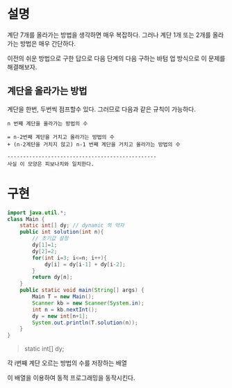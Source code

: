 

# 설명

계단 7개를 올라가는 방법을 생각하면 매우 복잡하다. 그러나 계단 1개 또는 2개를 올라가는 방법은 매우 간단하다.

이전의 쉬운 방법으로 구한 답으로 다음 단계의 다음 구하는 바텀 업 방식으로 이
문제를 해결해보자.

## 계단을 올라가는 방법

계단을 한번, 두번씩 점프할수 있다. 그러므로 다음과 같은 규칙이 가능하다.
```
n 번째 계단을 올라가는 방법의 수 

= n-2번째 계단을 거치고 올라가는 방법의 수
+ (n-2계단을 거치지 않고) n-1 번째 계단을 거치고 올라가는 방법의 수

------------------------------------------------
사실 이 모양은 피보나치와 일치한다.
```

# 구현

```java
import java.util.*;
class Main {
    static int[] dy; // dynamic 의 약자
    public int solution(int n){
        // 초기값 설정
        dy[1]=1;
        dy[2]=2;
        for(int i=3; i<=n; i++){
            dy[i] = dy[i-1] + dy[i-2];
        }
        return dy[n];
    }
    public static void main(String[] args) {
        Main T = new Main();
        Scanner kb = new Scanner(System.in);
        int n = kb.nextInt();
        dy = new int[n+1];
        System.out.println(T.solution(n));
    }
}

```

> static int[] dy;

각 i번째 계단 오르는 방법의 수를 저장하는 배열

이 배열을 이용하여 동적 프로그래밍을 동작시킨다.
